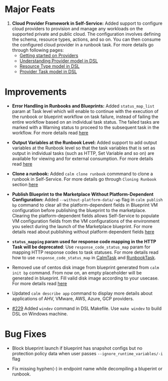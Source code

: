
# Major Feats

1. <b>Cloud Provider Framework in Self-Service:</b> Added support to configure cloud providers to provision and manage any workloads on the supported private and public cloud. The configuration involves defining the schema, resource types, actions, and so on. You can then consume the configured cloud provider in a runbook task. For more details go through following pages:
   - [Getting started on Providers](https://www.nutanix.dev/docs/self-service-dsl/getting-started/providers/)
   - [Understanding Provider model in DSL](https://www.nutanix.dev/docs/self-service-dsl/models/Provider/)
   - [Resource Type model in DSL](https://www.nutanix.dev/docs/self-service-dsl/models/ResourceType/)
   - [Provider Task model in DSL](https://www.nutanix.dev/docs/self-service-dsl/models/Task/providertask/)

# Improvements

- <b>Error Handling in Runbooks and Blueprints:</b> Added `status_map_list` param at Task level which will enable to continue with the execution of the runbook or blueprint workflow on task failure, instead of failing the entire workflow based on an individual task status. The failed tasks are marked with a Warning status to proceed to the subsequent task in the workflow. For more details read [here](https://www.nutanix.dev/docs/self-service-dsl/models/Task/runbooktask/#error-handling-in-runbooktask) 

- <b>Output Variables at the Runbook Level:</b> Added support to add output variables at the Runbook level so that the task variables that is set as output in individual tasks (such as HTTP, Set Variable and so on) are
available for viewing and for external consumption. For more details read [here](https://www.nutanix.dev/docs/self-service-dsl/getting-started/runbooks/#output-variables-in-runbook)

- <b>Clone a runbook:</b> Added `calm clone runbook` commmand to clone a runbook in Self-Service. For more details go through `Cloning Runbook` section [here](https://www.nutanix.dev/docs/self-service-dsl/getting-started/runbooks/#cloning-runbook)

- <b>Publish Blueprint to the Marketplace Without Platform-Dependent Configuration:</b> Added `--without-platform-data/-wp` flag in `calm publish bp` command to clear all the platform-dependent fields in Blueprint VM configuration before publishing the blueprint to the marketplace. Clearing the platform-dependent fields allows Self-Service to populate VM configuration fields from the VM configurations of the environment you select during the launch of the Marketplace blueprint. For more details read about publishing without platform dependent fields [here](https://www.nutanix.dev/docs/self-service-dsl/getting-started/marketplace_item/#publishing-blueprint-to-marketplace-manager-without-platform-dependent-fields)

- <b>`status_mapping` param used for response code mapping in the HTTP Task will be deprecated</b>: Use `response_code_status_map` param for mapping HTTP response codes to task statuses. For more details read how to use `response_code_status_map` in [CalmTask](https://www.nutanix.dev/docs/self-service-dsl/models/Task/calmtask/#response-code-range-mapping-in-http-calmtask) and [RunbookTask](https://www.nutanix.dev/docs/self-service-dsl/models/Task/runbooktask/#response-code-range-mapping-in-http-runbooktask).

- Removed use of centos disk image from blueprint generated from `calm init bp` command. From now on, an empty placeholder will be generated in blueprint. Fill valid disk image according to your usecase. For more details read [here](https://www.nutanix.dev/docs/self-service-dsl/tutorial/rocky_image_in_blueprint/)

- Updated `calm describe app` command to display more details about applications of AHV, VMware, AWS, Azure, GCP providers.

- [#229](https://github.com/nutanix/calm-dsl/issues/229) Added `windev` command in DSL Makefile. Use `make windev` to build DSL on Windows machine.

# Bug Fixes

- Block blueprint launch if blueprint has snapshot configs but no protection policy data when user passes `--ignore_runtime_variables/-i` flag

- Fix missing hyphen(-) in endpoint name while decompiling a bluperint or runbook.

